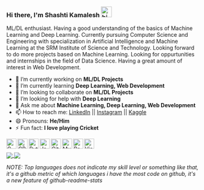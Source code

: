 ### Hi there, I'm Shashti Kamalesh <img src="https://user-images.githubusercontent.com/1303154/88677602-1635ba80-d120-11ea-84d8-d263ba5fc3c0.gif" width="28px" alt="hi">

ML/DL enthusiast. Having a good understanding of the basics of Machine Learning and Deep Learning. Currently pursuing Computer Science and Engineering with specialization in Artificial Intelligence and Machine Learning at the SRM Institute of Science and Technology. Looking forward to do more projects based on Machine Learning. Looking for oppurtunities and internships in the field of Data Science. Having a great amount of interest in Web Development.

- 🔭 I’m currently working on <strong>ML/DL Projects</strong>
- 🌱 I’m currently learning <strong>Deep Learning, Web Development</strong>
- 👯 I’m looking to collaborate on <strong>ML/DL Projects</strong>
- 🤔 I’m looking for help with <strong>Deep Learning</strong>
- 💬 Ask me about <strong>Machine Learning, Deep Learning, Web Development</strong>
- 📫 How to reach me: [LinkedIn](https://www.linkedin.com/in/shashti-kamalesh-n-m) || [Instagram](https://www.instagram.com/shash.007/) || [Kaggle](https://www.kaggle.com/shashtikamaleshnm)
- 😄 Pronouns: <strong>He/Him</strong>
- ⚡ Fun fact: <strong>I love playing Cricket</strong>



<img align="left" alt="C" width="26px" src="https://devicons.github.io/devicon/devicon.git/icons/c/c-original.svg">
<img align="left" alt="CPP" width="26px" src="https://devicon.dev/devicon.git/icons/cplusplus/cplusplus-original.svg">
<img align="left" alt="Python" width="26px" src="https://devicon.dev/devicon.git/icons/python/python-original.svg">
<img align="left" alt="Javascript" width="26px" src="https://devicon.dev/devicon.git/icons/javascript/javascript-original.svg">
<img align="left" alt="Git" width="26px" src="https://devicon.dev/devicon.git/icons/git/git-original.svg">
<img align="left" alt="MySQL" width="26px" src="https://devicon.dev/devicon.git/icons/mysql/mysql-original-wordmark.svg">
<img align="left" alt="Postgresql" width="26px" src="https://devicon.dev/devicon.git/icons/postgresql/postgresql-original-wordmark.svg">
<img align="left" alt="VisualStudio" width="26px" src="https://devicon.dev/devicon.git/icons/visualstudio/visualstudio-plain.svg">

<br />
<br />

<a href="#">
  <img align="center" src="https://github-readme-stats.vercel.app/api?username=shash3061&show_icons=true&theme=chartreuse-dark" />
</a>

<a href="#">
  <img align="center" src="https://github-readme-stats.vercel.app/api/top-langs/?username=shash3061" />
</a>



<i>NOTE: Top languages does not indicate my skill level or something like that, it's a github metric of which languages i have the most code on github, it's a new feature of github-readme-stats</i>
